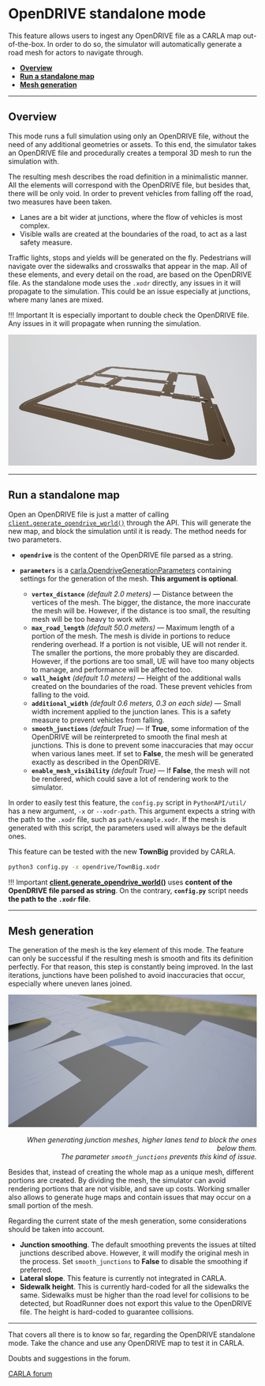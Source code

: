# OpenDRIVE standalone mode

This feature allows users to ingest any OpenDRIVE file as a CARLA map out-of-the-box. In order to do so, the simulator will automatically generate a road mesh for actors to navigate through.  

*   [__Overview__](#overview)  
*   [__Run a standalone map__](#run-a-standalone-map)  
*   [__Mesh generation__](#mesh-generation)  

---
## Overview

This mode runs a full simulation using only an OpenDRIVE file, without the need of any additional geometries or assets. To this end, the simulator takes an OpenDRIVE file and procedurally creates a temporal 3D mesh to run the simulation with.  

The resulting mesh describes the road definition in a minimalistic manner. All the elements will correspond with the OpenDRIVE file, but besides that, there will be only void. In order to prevent vehicles from falling off the road, two measures have been taken. 

*   Lanes are a bit wider at junctions, where the flow of vehicles is most complex.  
*   Visible walls are created at the boundaries of the road, to act as a last safety measure. 

Traffic lights, stops and yields will be generated on the fly. Pedestrians will navigate over the sidewalks and crosswalks that appear in the map. All of these elements, and every detail on the road, are based on the OpenDRIVE file. As the standalone mode uses the `.xodr` directly, any issues in it will propagate to the simulation. This could be an issue especially at junctions, where many lanes are mixed.

!!! Important
    It is especially important to double check the OpenDRIVE file. Any issues in it will propagate when running the simulation.

![opendrive_standalone](img/opendrive_standalone.jpg)

---
## Run a standalone map

Open an OpenDRIVE file is just a matter of calling [`client.generate_opendrive_world()`](python_api.md#carla.Client.generate_opendrive_world) through the API. This will generate the new map, and block the simulation until it is ready. The method needs for two parameters.  

*   __`opendrive`__ is the content of the OpenDRIVE file parsed as a string.  
*   __`parameters`__ is a [carla.OpendriveGenerationParameters](python_api.md#carla.OpendriveGenerationParameters) containing settings for the generation of the mesh. __This argument is optional__.  

	*   __`vertex_distance`__ *(default 2.0 meters)* — Distance between the vertices of the mesh. The bigger, the distance, the more inaccurate the mesh will be. However, if the distance is too small, the resulting mesh will be too heavy to work with.  
	*   __`max_road_length`__ *(default 50.0 meters)* — Maximum length of a portion of the mesh. The mesh is divide in portions to reduce rendering overhead. If a portion is not visible, UE will not render it. The smaller the portions, the more probably they are discarded. However, if the portions are too small, UE will have too many objects to manage, and performance will be affected too.  
	*   __`wall_height`__ *(default 1.0 meters)* — Height of the additional walls created on the boundaries of the road. These prevent vehicles from falling to the void.  
	*   __`additional_width`__ *(default 0.6 meters, 0.3 on each side)* — Small width increment applied to the junction lanes. This is a safety measure to prevent vehicles from falling.  
	*   __`smooth_junctions`__ *(default True)* — If __True__, some information of the OpenDRIVE will be reinterpreted to smooth the final mesh at junctions. This is done to prevent some inaccuracies that may occur when various lanes meet. If set to __False__, the mesh will be generated exactly as described in the OpenDRIVE.  
	*   __`enable_mesh_visibility`__ *(default True)* — If __False__, the mesh will not be rendered, which could save a lot of rendering work to the simulator.  


In order to easily test this feature, the `config.py` script in `PythonAPI/util/` has a new argument, `-x` or `--xodr-path`. This argument expects a string with the path to the `.xodr` file, such as `path/example.xodr`. If the mesh is generated with this script, the parameters used will always be the default ones. 

This feature can be tested with the new __TownBig__ provided by CARLA.  

```sh
python3 config.py -x opendrive/TownBig.xodr
```

!!! Important
    __[client.generate_opendrive_world()](python_api.md#carla.Client.generate_opendrive_world)__ uses __content of the OpenDRIVE file parsed as string__. On the contrary, __`config.py`__ script needs __the path to the `.xodr` file__.

---
## Mesh generation

The generation of the mesh is the key element of this mode. The feature can only be successful if the resulting mesh is smooth and fits its definition perfectly. For that reason, this step is constantly being improved. In the last iterations, junctions have been polished to avoid inaccuracies that occur, especially where uneven lanes joined.  

![opendrive_meshissue](img/opendrive_meshissue.jpg)
<div style="text-align: right"><i>When generating junction meshes, higher lanes tend to block the ones below them. <br>The parameter <code>smooth_junctions</code> prevents this kind of issue.</i></div>

Besides that, instead of creating the whole map as a unique mesh, different portions are created. By dividing the mesh, the simulator can avoid rendering portions that are not visible, and save up costs. Working smaller also allows to generate huge maps and contain issues that may occur on a small portion of the mesh.

Regarding the current state of the mesh generation, some considerations should be taken into account.  

*   __Junction smoothing__. The default smoothing prevents the issues at tilted junctions described above. However, it will modify the original mesh in the process. Set `smooth_junctions` to __False__ to disable the smoothing if preferred.  
*   __Lateral slope__. This feature is currently not integrated in CARLA. 
*   __Sidewalk height__. This is currently hard-coded for all the sidewalks the same. Sidewalks must be higher than the road level for collisions to be detected, but RoadRunner does not export this value to the OpenDRIVE file. The height is hard-coded to guarantee collisions. 
---

That covers all there is to know so far, regarding the OpenDRIVE standalone mode. Take the chance and use any OpenDRIVE map to test it in CARLA.  

Doubts and suggestions in the forum. 

<div class="build-buttons">
<p>
<a href="https://forum.carla.org/" target="_blank" class="btn btn-neutral" title="Go to the CARLA forum">
CARLA forum</a>
</p>
</div>
